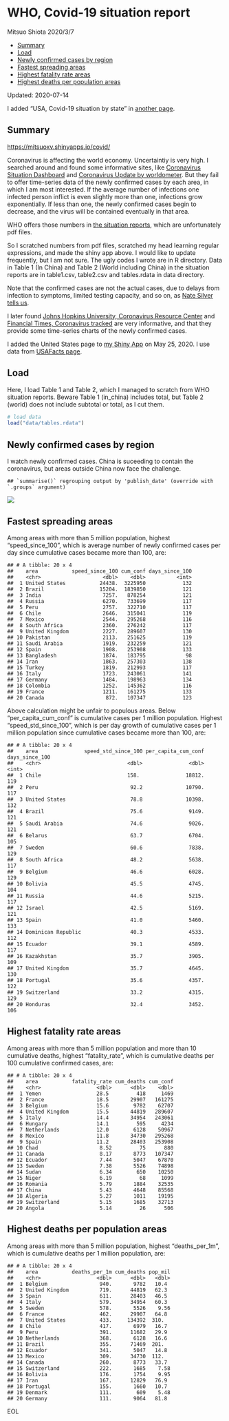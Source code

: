 WHO, Covid-19 situation report
================
Mitsuo Shiota
2020/3/7

  - [Summary](#summary)
  - [Load](#load)
  - [Newly confirmed cases by region](#newly-confirmed-cases-by-region)
  - [Fastest spreading areas](#fastest-spreading-areas)
  - [Highest fatality rate areas](#highest-fatality-rate-areas)
  - [Highest deaths per population
    areas](#highest-deaths-per-population-areas)

Updated: 2020-07-14

I added “USA, Covid-19 situation by state” in [another page](USA.md).

## Summary

<https://mitsuoxv.shinyapps.io/covid/>

Coronavirus is affecting the world economy. Uncertaintiy is very high. I
searched around and found some informative sites, like [Coronavirus
Situation
Dashboard](https://who.maps.arcgis.com/apps/opsdashboard/index.html#/c88e37cfc43b4ed3baf977d77e4a0667)
and [Coronavirus Update by
worldometer](https://www.worldometers.info/coronavirus/). But they fail
to offer time-series data of the newly confirmed cases by each area, in
which I am most interested. If the average number of infections one
infected person inflict is even slightly more than one, infections grow
exponentially. If less than one, the newly confirmed cases begin to
decrease, and the virus will be contained eventually in that area.

WHO offers those numbers in [the situation
reports](https://www.who.int/emergencies/diseases/novel-coronavirus-2019/situation-reports/),
which are unfortunately pdf files.

So I scratched numbers from pdf files, scratched my head learning
regular expressions, and made the shiny app above. I would like to
update frequently, but I am not sure. The ugly codes I wrote are in R
directory. Data in Table 1 (In China) and Table 2 (World including
China) in the situation reports are in table1.csv, table2.csv and
tables.rdata in data directory.

Note that the confirmed cases are not the actual cases, due to delays
from infection to symptoms, limited testing capacity, and so on, as
[Nate Silver tells
us](https://fivethirtyeight.com/features/coronavirus-case-counts-are-meaningless/).

I later found [Johns Hopkins University, Coronavirus Resource
Center](https://coronavirus.jhu.edu/) and [Financial Times, Coronavirus
tracked](https://www.ft.com/content/a26fbf7e-48f8-11ea-aeb3-955839e06441)
are very informative, and that they provide some time-series charts of
the newly confirmed cases.

I added the United States page to [my Shiny
App](https://mitsuoxv.shinyapps.io/covid/) on May 25, 2020. I use data
from [USAFacts
page](https://usafacts.org/visualizations/coronavirus-covid-19-spread-map/).

## Load

Here, I load Table 1 and Table 2, which I managed to scratch from WHO
situation reports. Beware Table 1 (in\_china) includes total, but Table
2 (world) does not include subtotal or total, as I cut them.

``` r
# load data
load("data/tables.rdata")
```

## Newly confirmed cases by region

I watch newly confirmed cases. China is suceeding to contain the
coronavirus, but areas outside China now face the challenge.

    ## `summarise()` regrouping output by 'publish_date' (override with `.groups` argument)

![](README_files/figure-gfm/chart-1.png)<!-- -->

## Fastest spreading areas

Among areas with more than 5 million population, highest
“speed\_since\_100”, which is average number of newly confirmed cases
per day since cumulative cases became more than 100, are:

    ## # A tibble: 20 x 4
    ##    area           speed_since_100 cum_conf days_since_100
    ##    <chr>                    <dbl>    <dbl>          <int>
    ##  1 United States           24438.  3225950            132
    ##  2 Brazil                  15204.  1839850            121
    ##  3 India                    7257.   878254            121
    ##  4 Russia                   6270.   733699            117
    ##  5 Peru                     2757.   322710            117
    ##  6 Chile                    2646.   315041            119
    ##  7 Mexico                   2544.   295268            116
    ##  8 South Africa             2360.   276242            117
    ##  9 United Kingdom           2227.   289607            130
    ## 10 Pakistan                 2113.   251625            119
    ## 11 Saudi Arabia             1919.   232259            121
    ## 12 Spain                    1908.   253908            133
    ## 13 Bangladesh               1874.   183795             98
    ## 14 Iran                     1863.   257303            138
    ## 15 Turkey                   1819.   212993            117
    ## 16 Italy                    1723.   243061            141
    ## 17 Germany                  1484.   198963            134
    ## 18 Colombia                 1252.   145362            116
    ## 19 France                   1211.   161275            133
    ## 20 Canada                    872.   107347            123

Above calculation might be unfair to populous areas. Below
“per\_capita\_cum\_conf” is cumulative cases per 1 million population.
Highest “speed\_std\_since\_100”, which is per day growth of cumulative
cases per 1 million population since cumulative cases became more than
100, are:

    ## # A tibble: 20 x 4
    ##    area               speed_std_since_100 per_capita_cum_conf days_since_100
    ##    <chr>                            <dbl>               <dbl>          <int>
    ##  1 Chile                            158.               18812.            119
    ##  2 Peru                              92.2              10790.            117
    ##  3 United States                     78.8              10398.            132
    ##  4 Brazil                            75.6               9149.            121
    ##  5 Saudi Arabia                      74.6               9026.            121
    ##  6 Belarus                           63.7               6704.            105
    ##  7 Sweden                            60.6               7838.            129
    ##  8 South Africa                      48.2               5638.            117
    ##  9 Belgium                           46.6               6028.            129
    ## 10 Bolivia                           45.5               4745.            104
    ## 11 Russia                            44.6               5215.            117
    ## 12 Israel                            42.5               5169.            121
    ## 13 Spain                             41.0               5460.            133
    ## 14 Dominican Republic                40.3               4533.            112
    ## 15 Ecuador                           39.1               4589.            117
    ## 16 Kazakhstan                        35.7               3905.            109
    ## 17 United Kingdom                    35.7               4645.            130
    ## 18 Portugal                          35.6               4357.            122
    ## 19 Switzerland                       33.2               4315.            129
    ## 20 Honduras                          32.4               3452.            106

## Highest fatality rate areas

Among areas with more than 5 million population and more than 10
cumulative deaths, highest “fatality\_rate”, which is cumulative deaths
per 100 cumulative confirmed cases, are:

    ## # A tibble: 20 x 4
    ##    area           fatality_rate cum_deaths cum_conf
    ##    <chr>                  <dbl>      <dbl>    <dbl>
    ##  1 Yemen                  28.5         418     1469
    ##  2 France                 18.5       29907   161275
    ##  3 Belgium                15.6        9782    62707
    ##  4 United Kingdom         15.5       44819   289607
    ##  5 Italy                  14.4       34954   243061
    ##  6 Hungary                14.1         595     4234
    ##  7 Netherlands            12.0        6128    50967
    ##  8 Mexico                 11.8       34730   295268
    ##  9 Spain                  11.2       28403   253908
    ## 10 Chad                    8.52         75      880
    ## 11 Canada                  8.17       8773   107347
    ## 12 Ecuador                 7.44       5047    67870
    ## 13 Sweden                  7.38       5526    74898
    ## 14 Sudan                   6.34        650    10250
    ## 15 Niger                   6.19         68     1099
    ## 16 Romania                 5.79       1884    32535
    ## 17 China                   5.43       4648    85568
    ## 18 Algeria                 5.27       1011    19195
    ## 19 Switzerland             5.15       1685    32713
    ## 20 Angola                  5.14         26      506

## Highest deaths per population areas

Among areas with more than 5 million population, highest
“deaths\_per\_1m”, which is cumulative deaths per 1 million
population, are:

    ## # A tibble: 20 x 4
    ##    area           deaths_per_1m cum_deaths pop_mil
    ##    <chr>                  <dbl>      <dbl>   <dbl>
    ##  1 Belgium                 940.       9782   10.4 
    ##  2 United Kingdom          719.      44819   62.3 
    ##  3 Spain                   611.      28403   46.5 
    ##  4 Italy                   579.      34954   60.3 
    ##  5 Sweden                  578.       5526    9.56
    ##  6 France                  462.      29907   64.8 
    ##  7 United States           433.     134392  310.  
    ##  8 Chile                   417.       6979   16.7 
    ##  9 Peru                    391.      11682   29.9 
    ## 10 Netherlands             368.       6128   16.6 
    ## 11 Brazil                  355.      71469  201.  
    ## 12 Ecuador                 341.       5047   14.8 
    ## 13 Mexico                  309.      34730  112.  
    ## 14 Canada                  260.       8773   33.7 
    ## 15 Switzerland             222.       1685    7.58
    ## 16 Bolivia                 176.       1754    9.95
    ## 17 Iran                    167.      12829   76.9 
    ## 18 Portugal                155.       1660   10.7 
    ## 19 Denmark                 111.        609    5.48
    ## 20 Germany                 111.       9064   81.8

EOL
